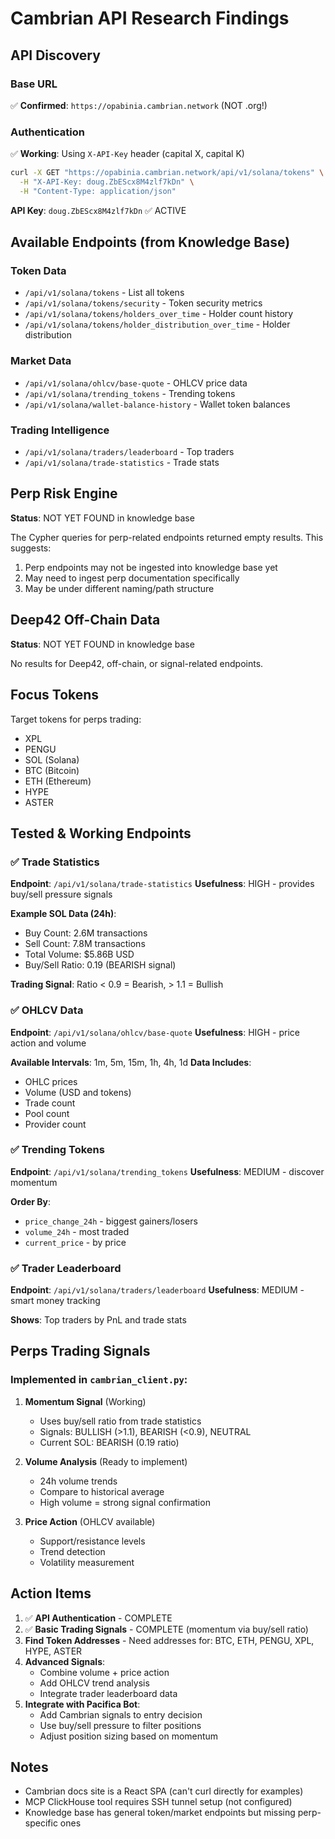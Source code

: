 # Cambrian API Research Findings

## API Discovery

### Base URL
✅ **Confirmed**: `https://opabinia.cambrian.network` (NOT .org!)

### Authentication
✅ **Working**: Using `X-API-Key` header (capital X, capital K)

```bash
curl -X GET "https://opabinia.cambrian.network/api/v1/solana/tokens" \
  -H "X-API-Key: doug.ZbEScx8M4zlf7kDn" \
  -H "Content-Type: application/json"
```

**API Key**: `doug.ZbEScx8M4zlf7kDn` ✅ ACTIVE

## Available Endpoints (from Knowledge Base)

### Token Data
- `/api/v1/solana/tokens` - List all tokens
- `/api/v1/solana/tokens/security` - Token security metrics
- `/api/v1/solana/tokens/holders_over_time` - Holder count history
- `/api/v1/solana/tokens/holder_distribution_over_time` - Holder distribution

### Market Data
- `/api/v1/solana/ohlcv/base-quote` - OHLCV price data
- `/api/v1/solana/trending_tokens` - Trending tokens
- `/api/v1/solana/wallet-balance-history` - Wallet token balances

### Trading Intelligence
- `/api/v1/solana/traders/leaderboard` - Top traders
- `/api/v1/solana/trade-statistics` - Trade stats

## Perp Risk Engine
**Status**: NOT YET FOUND in knowledge base

The Cypher queries for perp-related endpoints returned empty results. This suggests:
1. Perp endpoints may not be ingested into knowledge base yet
2. May need to ingest perp documentation specifically
3. May be under different naming/path structure

## Deep42 Off-Chain Data
**Status**: NOT YET FOUND in knowledge base

No results for Deep42, off-chain, or signal-related endpoints.

## Focus Tokens
Target tokens for perps trading:
- XPL
- PENGU
- SOL (Solana)
- BTC (Bitcoin)
- ETH (Ethereum)
- HYPE
- ASTER

## Tested & Working Endpoints

### ✅ Trade Statistics
**Endpoint**: `/api/v1/solana/trade-statistics`
**Usefulness**: HIGH - provides buy/sell pressure signals

**Example SOL Data (24h)**:
- Buy Count: 2.6M transactions
- Sell Count: 7.8M transactions
- Total Volume: $5.86B USD
- Buy/Sell Ratio: 0.19 (BEARISH signal)

**Trading Signal**: Ratio < 0.9 = Bearish, > 1.1 = Bullish

### ✅ OHLCV Data
**Endpoint**: `/api/v1/solana/ohlcv/base-quote`
**Usefulness**: HIGH - price action and volume

**Available Intervals**: 1m, 5m, 15m, 1h, 4h, 1d
**Data Includes**:
- OHLC prices
- Volume (USD and tokens)
- Trade count
- Pool count
- Provider count

### ✅ Trending Tokens
**Endpoint**: `/api/v1/solana/trending_tokens`
**Usefulness**: MEDIUM - discover momentum

**Order By**:
- `price_change_24h` - biggest gainers/losers
- `volume_24h` - most traded
- `current_price` - by price

### ✅ Trader Leaderboard
**Endpoint**: `/api/v1/solana/traders/leaderboard`
**Usefulness**: MEDIUM - smart money tracking

**Shows**: Top traders by PnL and trade stats

## Perps Trading Signals

### Implemented in `cambrian_client.py`:

1. **Momentum Signal** (Working)
   - Uses buy/sell ratio from trade statistics
   - Signals: BULLISH (>1.1), BEARISH (<0.9), NEUTRAL
   - Current SOL: BEARISH (0.19 ratio)

2. **Volume Analysis** (Ready to implement)
   - 24h volume trends
   - Compare to historical average
   - High volume = strong signal confirmation

3. **Price Action** (OHLCV available)
   - Support/resistance levels
   - Trend detection
   - Volatility measurement

## Action Items

1. ✅ **API Authentication** - COMPLETE
2. ✅ **Basic Trading Signals** - COMPLETE (momentum via buy/sell ratio)
3. **Find Token Addresses** - Need addresses for: BTC, ETH, PENGU, XPL, HYPE, ASTER
4. **Advanced Signals**:
   - Combine volume + price action
   - Add OHLCV trend analysis
   - Integrate trader leaderboard data
5. **Integrate with Pacifica Bot**:
   - Add Cambrian signals to entry decision
   - Use buy/sell pressure to filter positions
   - Adjust position sizing based on momentum

## Notes
- Cambrian docs site is a React SPA (can't curl directly for examples)
- MCP ClickHouse tool requires SSH tunnel setup (not configured)
- Knowledge base has general token/market endpoints but missing perp-specific ones
